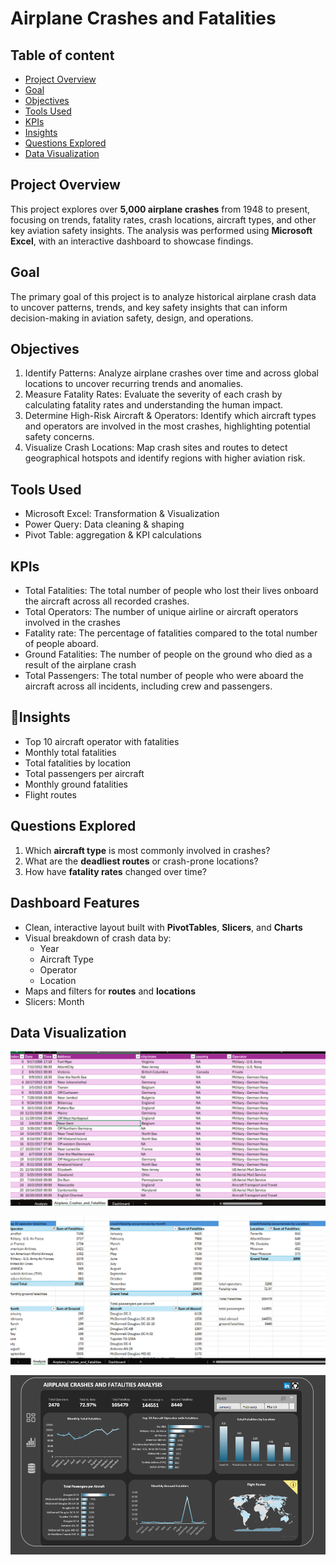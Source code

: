 # Airplane Crashes and Fatalities

## Table of content
- [Project Overview](#project-overview)  
- [Goal](#goal)
- [Objectives](#objectives)
- [Tools Used](#tools-used) 
- [KPIs](#kpis)  
- [Insights](#insights)
- [Questions Explored](#questions-explored)
- [Data Visualization](#data-visualization)


## Project Overview
This project explores over **5,000 airplane crashes** from 1948 to present, focusing on trends, fatality rates, crash locations, aircraft types, and other key aviation safety insights. The analysis was performed using **Microsoft Excel**, with an interactive dashboard to showcase findings.

## Goal
The primary goal of this project is to analyze historical airplane crash data to uncover patterns, trends, and key safety insights that can inform decision-making in aviation safety, design, and operations.

## Objectives
1. Identify Patterns: Analyze airplane crashes over time and across global locations to uncover recurring trends and anomalies.
2. Measure Fatality Rates: Evaluate the severity of each crash by calculating fatality rates and understanding the human impact.
3. Determine High-Risk Aircraft & Operators: Identify which aircraft types and operators are involved in the most crashes, highlighting potential safety concerns.
4. Visualize Crash Locations: Map crash sites and routes to detect geographical hotspots and identify regions with higher aviation risk.

## Tools Used
- Microsoft Excel: Transformation & Visualization
- Power Query: Data cleaning & shaping
- Pivot Table: aggregation & KPI calculations
  
## KPIs
- Total Fatalities: The total number of people who lost their lives onboard the aircraft across all recorded crashes.
- Total Operators: The number of unique airline or aircraft operators involved in the crashes
- Fatality rate: The percentage of fatalities compared to the total number of people aboard.
- Ground Fatalities: The number of people on the ground who died as a result of the airplane crash
- Total Passengers: The total number of people who were aboard the aircraft across all incidents, including crew and passengers.

## 🔎Insights
- Top 10 aircraft operator with fatalities
- Monthly total fatalities
- Total fatalities by location
- Total passengers per aircraft
- Monthly ground fatalities
- Flight routes
  
## Questions Explored

1. Which **aircraft type** is most commonly involved in crashes?
2. What are the **deadliest routes** or crash-prone locations?
3. How have **fatality rates** changed over time?

## Dashboard Features

- Clean, interactive layout built with **PivotTables**, **Slicers**, and **Charts**
- Visual breakdown of crash data by:
  - Year
  - Aircraft Type
  - Operator
  - Location
- Maps and filters for **routes** and **locations**
- Slicers: Month
   
## Data Visualization
![Table](https://github.com/Ola-ykay/Airplane-Crashes-and-Fatalities/blob/main/airplane%20crashes-table.png)

![Analysis](https://github.com/Ola-ykay/Airplane-Crashes-and-Fatalities/blob/main/airplane%20crashes-analysis.png)

![Dashboard](https://github.com/Ola-ykay/Airplane-Crashes-and-Fatalities/blob/main/airplane%20crashes-dashboard.png)


